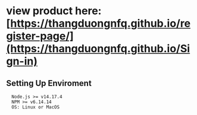 # view product here: [https://thangduongnfq.github.io/register-page/](https://thangduongnfq.github.io/Sign-in)

## Setting Up Enviroment

```
  Node.js >= v14.17.4
  NPM >= v6.14.14
  OS: Linux or MacOS

```
